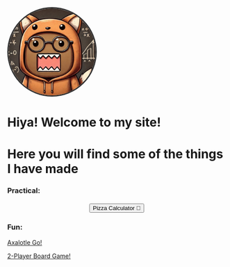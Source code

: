 <img src="/images/School_Domo_FoxHoodie.jpg" alt="School_Domo_FoxHoodie)" style="width: 200px; height: 200px; border-radius: 50%; object-fit: cover; border: 3px solid #333;">


# Hiya! Welcome to my site!
# Here you will find some of the things I have made


### Practical:<!-- Toggle Scroll Button -->
<!-- Toggle Scroll Button -->
<div style="text-align: center; margin-top: 20px;">
    <button id="scroll-btn" onclick="togglePizzaBox()">Pizza Calculator 🍕</button>
</div>

<!-- Pizza Calculator Box (initially hidden) -->
<div id="pizza-box" style="display: none; border: 1px solid #ccc; padding: 15px; width: 300px; margin-top: 20px;">
    <label>Amount of people:</label><br>
    <input type="number" id="people"><br><br>

    <label>Amount of boxes of pizzas:</label><br>
    <input type="number" id="pizza"><br><br>

    <label>(8 for triangle, 16 for square) Slices Per Pizza:</label><br>
    <input type="number" id="slices"><br><br>

    <label>(Suggested: 3) Slices Per Person:</label><br>
    <input type="number" id="spp"><br><br>

    <button onclick="Pizza_Calculator()">Calculate Pizza</button>

    <div id="result" style="margin-top: 10px;"></div>
</div>

<script>
    let pizzaBoxVisible = false;

    function togglePizzaBox() {
        const pizzaBox = document.getElementById("pizza-box");
        const scrollBtn = document.getElementById("scroll-btn");

        if (!pizzaBoxVisible) {
            pizzaBox.style.display = "block";
            pizzaBox.scrollIntoView({ behavior: "smooth" });
            scrollBtn.innerText = "Scroll Back Up";
        } else {
            window.scrollTo({ top: 0, behavior: "smooth" });
            setTimeout(() => {
                pizzaBox.style.display = "none";
                scrollBtn.innerText = "Pizza Calculator 🍕";
            }, 600); // Delay to let scroll finish before hiding
        }

        pizzaBoxVisible = !pizzaBoxVisible;
    }

    function Pizza_Calculator() {
        let people = parseInt(document.getElementById("people").value);
        let pizza = parseInt(document.getElementById("pizza").value);
        let slices = parseInt(document.getElementById("slices").value);
        let spp = parseInt(document.getElementById("spp").value);

        let totalSlices = pizza * slices;
        let totalNeeded = people * spp;
        let slicesLeft = totalSlices - totalNeeded;

        const resultBox = document.getElementById("result");
        resultBox.innerHTML = `
            <strong>Pizza Calculation Summary:</strong><br><br>
            People: ${people}<br>
            Boxes of Pizza: ${pizza}<br>
            Slices per Pizza: ${slices}<br>
            Total Slices: ${totalSlices}<br>
            Slices Needed (${spp} per person): ${totalNeeded}<br>
            <strong>Slices Left Over: ${slicesLeft}</strong>
        `;
    }
</script>

### Fun:

[Axalotle Go!](https://flowlab.io/games/play/2381148)

[2-Player Board Game!](https://www.programiz.com/online-compiler/6MLRuHypFn8nQ)

